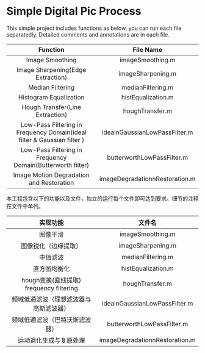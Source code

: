 # Simple Digital Pic Process

This simple project includes functions as below, you can run each file separatedly. Detailed comments and annotations are in each file. 

|Function|File Name|
|:-:|:-:|
|Image Smoothing|imageSmoothing.m|
|Image Sharpening(Edge Extraction)|imageSharpening.m|
|Median Filtering|medianFiltering.m|
|Histogram Equalization|histEqualization.m|
|Hough Transfer(Line Extraction) |houghTransfer.m|
|Low-Pass Filtering in Frequency Domain(ideal filter & Gaussian filter )|idealnGaussianLowPassFilter.m|
|Low-Pass Filtering in Frequency Domain(Butterworth filter)|butterworthLowPassFilter.m|
|Image Motion Degradation and Restoration|imageDegradationnRestoration.m|




本工程包含以下的功能以及文件，独立的运行每个文件即可达到要求。细节的注释在文件中单列。

|实现功能|文件名|
|:-:|:-:|
|图像平滑|imageSmoothing.m|
|图像锐化（边缘提取）|imageSharpening.m|
|中值滤波|medianFiltering.m|
|直方图均衡化|histEqualization.m|
|hough变换(直线提取) frequency filtering|houghTransfer.m|
|频域低通滤波（理想滤波器与高斯滤波器）|idealnGaussianLowPassFilter.m|
|频域低通滤波（巴特沃斯滤波器）|butterworthLowPassFilter.m|
|运动退化生成与复原处理|imageDegradationnRestoration.m|







